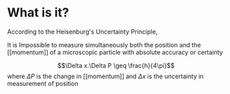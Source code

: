 # What is it?
According to the Heisenburg's Uncertainty Principle,

It is Impossible to measure simultaneously both the position and the [[momentum]] of a microscopic particle with absolute accuracy or certainty

$$\Delta x.\Delta P \geq \frac{h}{4\pi}$$
where $\Delta P$ is the change in [[momentum]]
and $\Delta x$ is the uncertainty in measurement of position